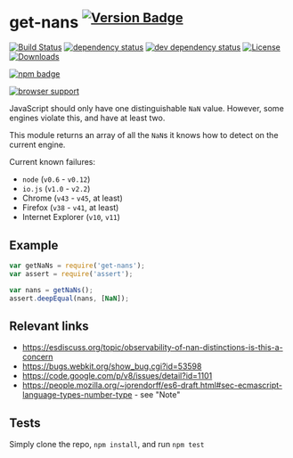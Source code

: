 # get-nans <sup>[![Version Badge][2]][1]</sup>

[![Build Status][3]][4]
[![dependency status][5]][6]
[![dev dependency status][7]][8]
[![License][license-image]][license-url]
[![Downloads][downloads-image]][downloads-url]

[![npm badge][11]][1]

[![browser support][9]][10]

JavaScript should only have one distinguishable `NaN` value. However, some engines violate this, and have at least two.

This module returns an array of all the `NaN`s it knows how to detect on the current engine.

Current known failures:
 - `node` (`v0.6` - `v0.12`)
 - `io.js` (`v1.0` - `v2.2`)
 - Chrome (`v43` - `v45`, at least)
 - Firefox (`v38` - `v41`, at least)
 - Internet Explorer (`v10`, `v11`)

## Example

```js
var getNaNs = require('get-nans');
var assert = require('assert');

var nans = getNaNs();
assert.deepEqual(nans, [NaN]);
```

## Relevant links
 - https://esdiscuss.org/topic/observability-of-nan-distinctions-is-this-a-concern
 - https://bugs.webkit.org/show_bug.cgi?id=53598
 - https://code.google.com/p/v8/issues/detail?id=1101
 - https://people.mozilla.org/~jorendorff/es6-draft.html#sec-ecmascript-language-types-number-type - see "Note"

## Tests
Simply clone the repo, `npm install`, and run `npm test`

[1]: https://npmjs.org/package/get-nans
[2]: http://vb.teelaun.ch/ljharb/get-nans.svg
[3]: https://travis-ci.org/ljharb/get-nans.svg
[4]: https://travis-ci.org/ljharb/get-nans
[5]: https://david-dm.org/ljharb/get-nans.svg
[6]: https://david-dm.org/ljharb/get-nans
[7]: https://david-dm.org/ljharb/get-nans/dev-status.svg
[8]: https://david-dm.org/ljharb/get-nans#info=devDependencies
[9]: https://ci.testling.com/ljharb/get-nans.png
[10]: https://ci.testling.com/ljharb/get-nans
[11]: https://nodei.co/npm/get-nans.png?downloads=true&stars=true
[license-image]: http://img.shields.io/npm/l/get-nans.svg
[license-url]: LICENSE
[downloads-image]: http://img.shields.io/npm/dm/get-nans.svg
[downloads-url]: http://npm-stat.com/charts.html?package=get-nans
